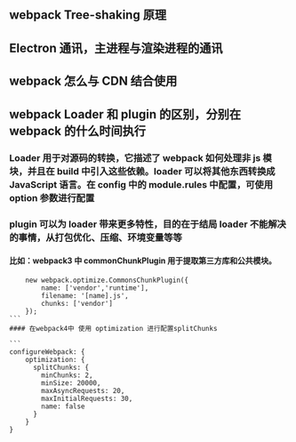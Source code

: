 ## webpack Tree-shaking 原理

## Electron 通讯，主进程与渲染进程的通讯

## webpack 怎么与 CDN 结合使用

## webpack Loader 和 plugin 的区别，分别在 webpack 的什么时间执行

### Loader 用于对源码的转换，它描述了 webpack 如何处理非 js 模块，并且在 build 中引入这些依赖。loader 可以将其他东西转换成 JavaScript 语言。在 config 中的 module.rules 中配置，可使用 option 参数进行配置

### plugin 可以为 loader 带来更多特性，目的在于结局 loader 不能解决的事情，从打包优化、压缩、环境变量等等

#### 比如：webpack3 中 commonChunkPlugin 用于提取第三方库和公共模块。

````
    new webpack.optimize.CommonsChunkPlugin({
        name: ['vendor','runtime'],
        filename: '[name].js',
        chunks: ['vendor']
    });
```
#### 在webpack4中 使用 optimization 进行配置splitChunks

```
configureWebpack: {
    optimization: {
      splitChunks: {
        minChunks: 2,
        minSize: 20000,
        maxAsyncRequests: 20,
        maxInitialRequests: 30,
        name: false
      }
    }
}
````